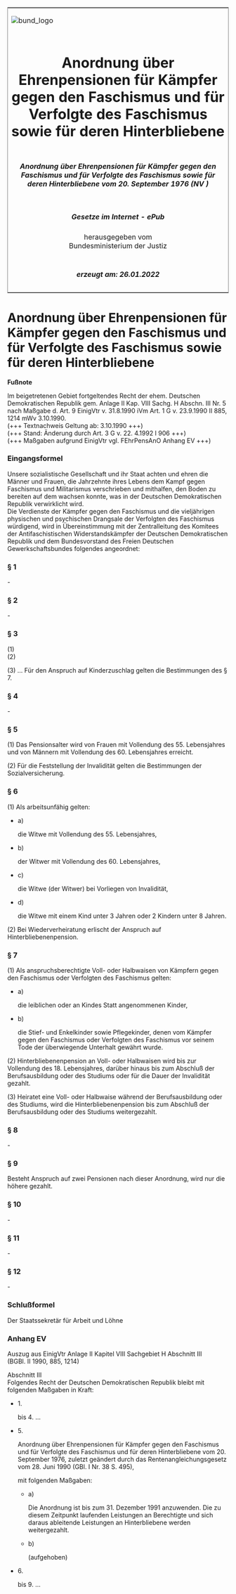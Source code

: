 <span id="DECKBLATT.html"></span>

<table border="0" frame="border" width="100%">

<tr valign="top">

<td align="left">

![bund\_logo](BfJ_2021_Web_de_de.gif)

</td>

<td align="right">

 

</td>

</tr>

<tr align="center" valign="middle">

<td colspan="2">

# Anordnung über Ehrenpensionen für Kämpfer gegen den Faschismus und für Verfolgte des Faschismus sowie für deren Hinterbliebene

</td>

</tr>

<tr align="center" valign="middle">

<td colspan="2">

##### Anordnung über Ehrenpensionen für Kämpfer gegen den Faschismus und für Verfolgte des Faschismus sowie für deren Hinterbliebene vom 20. September 1976 (NV )

</td>

</tr>

<tr align="center" valign="middle">

<td colspan="2">

  
  

##### Gesetze im Internet - ePub  
  
herausgegeben vom  
Bundesministerium der Justiz

</td>

</tr>

<tr align="center" valign="bottom">

<td colspan="2">

  
  

##### erzeugt am: 26.01.2022

</td>

</tr>

</table>

<span id="DDNR090120976.html"></span>

# Anordnung über Ehrenpensionen für Kämpfer gegen den Faschismus und für Verfolgte des Faschismus sowie für deren Hinterbliebene

<div>

  
**Fußnote**

<div class="jnhtml">

<div>

<div class="jurAbsatz">

Im beigetretenen Gebiet fortgeltendes Recht der ehem. Deutschen
Demokratischen Republik gem. Anlage II Kap. VIII Sachg. H Abschn. III
Nr. 5 nach Maßgabe d. Art. 9 EinigVtr v. 31.8.1990 iVm Art. 1 G v.
23.9.1990 II 885, 1214 mWv 3.10.1990.  
(+++ Textnachweis Geltung ab: 3.10.1990 +++)  
(+++ Stand: Änderung durch Art. 3 G v. 22. 4.1992 I 906 +++)  
(+++ Maßgaben aufgrund EinigVtr vgl. FEhrPensAnO Anhang EV +++)

</div>

</div>

</div>

</div>

<span id="DDNR090120976BJNE000100301.html"></span>

### Eingangsformel  

<div>

<div class="jnhtml">

<div>

<div class="jurAbsatz">

Unsere sozialistische Gesellschaft und ihr Staat achten und ehren die
Männer und Frauen, die Jahrzehnte ihres Lebens dem Kampf gegen
Faschismus und Militarismus verschrieben und mithalfen, den Boden zu
bereiten auf dem wachsen konnte, was in der Deutschen Demokratischen
Republik verwirklicht wird.  
Die Verdienste der Kämpfer gegen den Faschismus und die vieljährigen
physischen und psychischen Drangsale der Verfolgten des Faschismus
würdigend, wird in Übereinstimmung mit der Zentralleitung des Komitees
der Antifaschistischen Widerstandskämpfer der Deutschen Demokratischen
Republik und dem Bundesvorstand des Freien Deutschen Gewerkschaftsbundes
folgendes angeordnet:

</div>

</div>

</div>

</div>

<span id="DDNR090120976BJNE000300301.html"></span>

### § 1  

<div>

<div class="jnhtml">

<div>

<div class="jurAbsatz">

\-

</div>

</div>

</div>

</div>

<span id="DDNR090120976BJNE000500301.html"></span>

### § 2  

<div>

<div class="jnhtml">

<div>

<div class="jurAbsatz">

\-

</div>

</div>

</div>

</div>

<span id="DDNR090120976BJNE000700301.html"></span>

### § 3  

<div>

<div class="jnhtml">

<div>

<div class="jurAbsatz">

(1)  
(2)

</div>

<div class="jurAbsatz">

(3) ... Für den Anspruch auf Kinderzuschlag gelten die Bestimmungen des
§ 7.

</div>

</div>

</div>

</div>

<span id="DDNR090120976BJNE000900301.html"></span>

### § 4  

<div>

<div class="jnhtml">

<div>

<div class="jurAbsatz">

\-

</div>

</div>

</div>

</div>

<span id="DDNR090120976BJNE001000301.html"></span>

### § 5  

<div>

<div class="jnhtml">

<div>

<div class="jurAbsatz">

(1) Das Pensionsalter wird von Frauen mit Vollendung des 55.
Lebensjahres und von Männern mit Vollendung des 60. Lebensjahres
erreicht.

</div>

<div class="jurAbsatz">

(2) Für die Feststellung der Invalidität gelten die Bestimmungen der
Sozialversicherung.

</div>

</div>

</div>

</div>

<span id="DDNR090120976BJNE001100301.html"></span>

### § 6  

<div>

<div class="jnhtml">

<div>

<div class="jurAbsatz">

(1) Als arbeitsunfähig gelten:

  - a)
    
    <div style="">
    
    die Witwe mit Vollendung des 55. Lebensjahres,
    
    </div>

  - b)
    
    <div style="">
    
    der Witwer mit Vollendung des 60. Lebensjahres,
    
    </div>

  - c)
    
    <div style="">
    
    die Witwe (der Witwer) bei Vorliegen von Invalidität,
    
    </div>

  - d)
    
    <div style="">
    
    die Witwe mit einem Kind unter 3 Jahren oder 2 Kindern unter 8
    Jahren.
    
    </div>

</div>

<div class="jurAbsatz">

(2) Bei Wiederverheiratung erlischt der Anspruch auf
Hinterbliebenenpension.

</div>

</div>

</div>

</div>

<span id="DDNR090120976BJNE001200301.html"></span>

### § 7  

<div>

<div class="jnhtml">

<div>

<div class="jurAbsatz">

(1) Als anspruchsberechtigte Voll- oder Halbwaisen von Kämpfern gegen
den Faschismus oder Verfolgten des Faschismus gelten:

  - a)
    
    <div style="">
    
    die leiblichen oder an Kindes Statt angenommenen Kinder,
    
    </div>

  - b)
    
    <div style="">
    
    die Stief- und Enkelkinder sowie Pflegekinder, denen vom Kämpfer
    gegen den Faschismus oder Verfolgten des Faschismus vor seinem Tode
    der überwiegende Unterhalt gewährt wurde.
    
    </div>

</div>

<div class="jurAbsatz">

(2) Hinterbliebenenpension an Voll- oder Halbwaisen wird bis zur
Vollendung des 18. Lebensjahres, darüber hinaus bis zum Abschluß der
Berufsausbildung oder des Studiums oder für die Dauer der Invalidität
gezahlt.

</div>

<div class="jurAbsatz">

(3) Heiratet eine Voll- oder Halbwaise während der Berufsausbildung oder
des Studiums, wird die Hinterbliebenenpension bis zum Abschluß der
Berufsausbildung oder des Studiums weitergezahlt.

</div>

</div>

</div>

</div>

<span id="DDNR090120976BJNE001400301.html"></span>

### § 8  

<div>

<div class="jnhtml">

<div>

<div class="jurAbsatz">

\-

</div>

</div>

</div>

</div>

<span id="DDNR090120976BJNE001500301.html"></span>

### § 9  

<div>

<div class="jnhtml">

<div>

<div class="jurAbsatz">

Besteht Anspruch auf zwei Pensionen nach dieser Anordnung, wird nur die
höhere gezahlt.

</div>

</div>

</div>

</div>

<span id="DDNR090120976BJNE001700301.html"></span>

### § 10  

<div>

<div class="jnhtml">

<div>

<div class="jurAbsatz">

\-

</div>

</div>

</div>

</div>

<span id="DDNR090120976BJNE001900301.html"></span>

### § 11  

<div>

<div class="jnhtml">

<div>

<div class="jurAbsatz">

\-

</div>

</div>

</div>

</div>

<span id="DDNR090120976BJNE002100301.html"></span>

### § 12  

<div>

<div class="jnhtml">

<div>

<div class="jurAbsatz">

\-

</div>

</div>

</div>

</div>

<span id="DDNR090120976BJNE002200301.html"></span>

### Schlußformel  

<div>

<div class="jnhtml">

<div>

<div class="jurAbsatz">

Der Staatssekretär für Arbeit und Löhne

</div>

</div>

</div>

</div>

<span id="DDNR090120976BJNE888800301.html"></span>

### Anhang EV  
Auszug aus EinigVtr Anlage II Kapitel VIII Sachgebiet H Abschnitt III  
(BGBl. II 1990, 885, 1214)

<div>

<div class="jnhtml">

<div>

<div class="jurAbsatz">

Abschnitt III  
Folgendes Recht der Deutschen Demokratischen Republik bleibt mit
folgenden Maßgaben in Kraft:

  - 1\.
    
    <div style="">
    
    bis 4. ...
    
    </div>

  - 5\.
    
    <div style="">
    
    Anordnung über Ehrenpensionen für Kämpfer gegen den Faschismus und
    für Verfolgte des Faschismus und für deren Hinterbliebene vom 20.
    September 1976, zuletzt geändert durch das Rentenangleichungsgesetz
    vom 28. Juni 1990 (GBl. I Nr. 38 S. 495),
    
    </div>
    
    <div style="">
    
    mit folgenden Maßgaben:
    
      - a)
        
        <div style="">
        
        Die Anordnung ist bis zum 31. Dezember 1991 anzuwenden. Die zu
        diesem Zeitpunkt laufenden Leistungen an Berechtigte und sich
        daraus ableitende Leistungen an Hinterbliebene werden
        weitergezahlt.
        
        </div>
    
      - b)
        
        <div style="">
        
        (aufgehoben)
        
        </div>
    
    </div>

  - 6\.
    
    <div style="">
    
    bis 9. ...
    
    </div>

</div>

</div>

</div>

</div>
